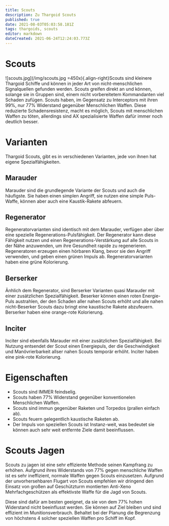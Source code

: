 ```yaml
---
title: Scouts
description: Zu Thargoid Scouts
published: true
date: 2021-08-03T05:03:58.181Z
tags: thargoids, scouts
editor: markdown
dateCreated: 2021-06-24T12:24:03.773Z
---
```


# Scouts
!\[scouts.jpg\](/img/scouts.jpg =450x){.align-right}Scouts sind kleinere Thargoid Schiffe und können in jeder Art von nicht-menschlichen Signalquellen gefunden werden. Scouts greifen direkt an und können, solange sie in Gruppen sind, einem nicht vorbereitetem Kommandanten viel Schaden zufügen. Scouts haben, im Gegensatz zu Interceptors mit ihren 99%, nur 77% Widerstand gegenüber Menschlichen Waffen. Diese reduzierte Schadensresistenz, macht es möglich, Scouts mit menschlichen Waffen zu töten, allerdings sind AX spezialisierte Waffen dafür immer noch deutlich besser.

# Varianten

Thargoid Scouts, gibt es in verschiedenen Varianten, jede von ihnen hat eigene Spezialfähigkeiten.

## Marauder
Marauder sind die grundlegende Variante der Scouts und auch die häufigste. Sie haben einen simplen Angriff, sie nutzen eine simple Puls-Waffe, können aber auch eine Kaustik-Rakete abfeuern.

## Regenerator
Regeneratorvarianten sind identisch mit dem Marauder, verfügen aber über eine spezielle Regenerations-Pulsfähigkeit. Der Regenerator kann diese Fähigkeit nutzen und einen Regenerations-Verstärkung auf alle Scouts in der Nähe anzuwenden, um ihre Gesundheit rapide zu regenerieren. Regeneratoren erzeugen einen hörbaren Klang, bevor sie den Angriff verwenden, und geben einen grünen Impuls ab. Regeneratorvarianten haben eine grüne Kolorierung.

## Berserker
Änhlich dem Regenerator, sind Berserker Varianten quasi Marauder mit einer zusätzlichen Spezialfähigkeit. Beserker können einen roten Energie-Puls austrahlen, der den Schaden aller nahen Scouts erhöht und alle nahen nicht-Beserker Scouts dazu bringt eine kaustische Rakete abzufeuern. Berserker haben eine orange-rote Kolorierung.

## Inciter
Inciter sind ebenfalls Marauder mit einer zusätzlichen Spezialfähigkeit. Bei Nutzung entsendet der Scout einen Energiepuls, der die Geschwindigkeit und Manövrierbarkeit allser nahen Scouts temporär erhöht. Inciter haben eine pink-rote Kolorierung.

# Eigenschaften
- Scouts sind IMMER feindselig.
- Scouts haben 77% Widerstand gegenüber konventionelen Menschlichen Waffen.
- Scouts sind immun gegenüber Raketen und Torpedos (prallen einfach ab).
- Scouts feuern gelegentlich kaustische Raketen ab.
- Der Impuls von speziellen Scouts ist Instanz-weit, was bedeutet sie können auch sehr weit entfernte Ziele damit beeinflussen.

# Scouts Jagen

Scouts zu jagen ist eine sehr effiziente Methode seinen Kampfrang zu erhöhen. Aufgrund ihres Widerstands von 77% gegen menschliche Waffen ist es sehr ineffizient, normale Waffen gegen Scouts einzusetzen. Aufgrund der unvorhersehbaren Flugart von Scouts empfehlen wir dringend den Einsatz von großen auf Geschützturm montierten Anti-Xeno Mehrfachgeschützen als effektivste Waffe für die Jagd von Scouts.

Diese sind dafür am besten geeignet, da sie von dem 77% hohen Widerstand nicht beeinflusst werden. Sie können auf Ziel bleiben und sind effizient im Munitionsverbrauch. Behaltet bei der Planung die Begrenzung von höchstens 4 solcher speziellen Waffen pro Schiff im Kopf.